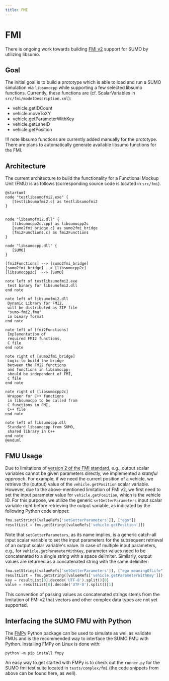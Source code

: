 ```yaml
---
title: FMI
---
```


# FMI

There is ongoing work towards building [FMI v2](https://fmi-standard.org/) support for SUMO by utilizing libsumo.

## Goal

The initial goal is to build a prototype which is able to load and run a SUMO simulation via `libsumocpp` while supporting a few selected libsumo functions.
Currently, these functions are (cf. ScalarVariables in `src/fmi/modelDescription.xml`):

 - vehicle.getIDCount
 - vehicle.moveToXY
 - vehicle.getParameterWithKey
 - vehicle.getLaneID
 - vehicle.getPosition

!!! note
    libsumo functions are currently added manually for the prototype. There are plans to automatically generate available libsumo functions for the FMI.

## Architecture

The current architecture to build the functionality for a Functional Mockup Unit (FMU) is as follows (corresponding source code is located in `src/fmi`).

```plantuml
@startuml
node "testlibsumofmi2.exe" {
   [testlibsumofmi2.c] as testlibsumofmi2
}


node "libsumofmi2.dll" {
   [libsumocpp2c.cpp] as libsumocpp2c
   [sumo2fmi_bridge.c] as sumo2fmi_bridge
   [fmi2Functions.c] as fmi2Functions
}

node "libsumocpp.dll" {
   [SUMO]
}

[fmi2Functions] --> [sumo2fmi_bridge]
[sumo2fmi_bridge] --> [libsumocpp2c]
[libsumocpp2c]  --> [SUMO]

note left of testlibsumofmi2.exe
 test binary for libsumofmi2.dll
end note

note left of libsumofmi2.dll
 Dynamic Library for FMI2,
 will be distributed as ZIP file
 "sumo-fmi2.fmu"
 in binary format
end note

note left of [fmi2Functions]
 Implementation of
 required FMI2 functions,
 C file
end note

note right of [sumo2fmi_bridge]
 Logic to build the bridge
 between the FMI2 functions
 and functions in libsumocpp;
 should be independent of FMI,
 C file
end note

note right of [libsumocpp2c]
 Wrapper for C++ functions
 in libsumocpp to be called from
 C functions in FMI,
 C++ file
end note

note left of libsumocpp.dll
 Standard libsumocpp from SUMO,
 shared library in C++
end note
@enduml
```

## FMU Usage

Due to limitations of [version 2 of the FMI standard](https://github.com/modelica/fmi-standard/releases/download/v2.0.3/FMI-Specification-2.0.3.pdf), e.g., output scalar variables cannot be given parameters directly, we implemented a *stateful approach*.
For example, if we need the current position of a vehicle, we retrieve the (output) value of the `vehicle.getPosition` scalar variable.
However, due to the above-mentioned limitation of FMI v2, we first need to set the input parameter value for `vehicle.getPosition`, which is the vehicle ID.
For this purpose, we utilize the generic `setGetterParameters` input scalar variable right before retrieving the output variable, as indicated by the following Python code snippet:

```python
fmu.setString([valueRefs['setGetterParameters']], ["ego"])
resultList = fmu.getString([valueRefs['vehicle.getPosition']])
```

Note that `setGetterParameters`, as its name implies, is a generic catch-all input scalar variable to set the input parameters for the subsequent retrieval of an output scalar variable's value.
In case of multiple input parameters, e.g., for `vehicle.getParameterWithKey`, parameter values need to be concatenated to a single string with a space delimiter.
Similarly, output values are returned as a concatenated string with the same delimiter:

```python
fmu.setString([valueRefs['setGetterParameters']], ["ego meaningOfLife"])
resultList = fmu.getString([valueRefs['vehicle.getParameterWithKey']])
key = resultList[0].decode('UTF-8').split()[0]
value = resultList[0].decode('UTF-8').split()[1]
```

This convention of passing values as concatenated strings stems from the limitation of FMI v2 that vectors and other complex data types are not yet supported.


## Interfacing the SUMO FMU with Python

The [FMPy](https://fmpy.readthedocs.io/en/latest/) Python package can be used to simulate as well as validate FMUs and is the recommended way to interface the SUMO FMU with Python.
Installing FMPy on Linux is done with:

```
python -m pip install fmpy
```

An easy way to get started with FMPy is to check out the `runner.py` for the SUMO fmi test suite located in `tests/complex/fmi` (the code snippets from above can be found here, as well).
